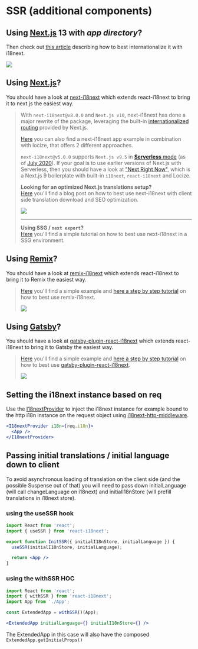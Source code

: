 # SSR (additional components)

## Using [Next.js](https://nextjs.org/) 13 with _app directory_?

Then check out [this article](https://locize.com/blog/next-app-dir-i18n/) describing how to best internationalize it with i18next.

[![](../.gitbook/assets/next-13-app-dir-i18n.jpg)](https://locize.com/blog/next-app-dir-i18n/)

## Using [Next.js](https://nextjs.org/)?

You should have a look at [next-i18next](https://github.com/i18next/next-i18next) which extends react-i18next to bring it to next.js the easiest way.

> With `next-i18next@v8.0.0` and `Next.js v10`, next-i18next has done a major rewrite of the package, leveraging the built-in [internationalized routing](https://nextjs.org/docs/advanced-features/i18n-routing) provided by Next.js.
>
> [Here](https://github.com/locize/next-i18next-locize) you can also find a next-i18next app example in combination with locize, that offers 2 different approaches.
>
> `next-i18next@v5.0.0` supports `Next.js v9.5` in [**Serverless** mode](https://nextjs.org/blog/next-8#serverless-nextjs) (as of [July 2020](https://github.com/isaachinman/next-i18next/issues/274#issuecomment-664616304)). If your goal is to use earlier versions of Next.js with Serverless, then you should have a look at ["Next Right Now"](https://github.com/UnlyEd/next-right-now), which is a Next.js 9 boilerplate with built-in `i18next`, `react-i18next` and Locize.
>
> **Looking for an optimized Next.js translations setup?**\
> [Here](https://locize.com/blog/next-i18next/) you'll find a blog post on how to best use next-i18next with client side translation download and SEO optimization.
>
> [![](../.gitbook/assets/next-i18next.jpg)](https://locize.com/blog/next-i18next/)
>
> ***
>
> **Using SSG / `next export`?**\
> [Here](https://locize.com/blog/next-i18n-static/) you'll find a simple tutorial on how to best use next-i18next in a SSG environment.\
> [<img src="../.gitbook/assets/next-ssg.jpeg" alt="" data-size="original">](https://locize.com/blog/next-i18n-static/)

## Using [Remix](https://remix.run)?

You should have a look at [remix-i18next](https://github.com/sergiodxa/remix-i18next) which extends react-i18next to bring it to Remix the easiest way.

> [Here](https://github.com/locize/locize-remix-i18next-example) you'll find a simple example and [here a step by step tutorial](https://locize.com/blog/remix-i18n/) on how to best use remix-i18next.
>
> [![](../.gitbook/assets/remix-localization.jpg)](https://locize.com/blog/remix-i18n/)

## Using [Gatsby](https://www.gatsbyjs.com/)?

You should have a look at [gatsby-plugin-react-i18next](https://github.com/microapps/gatsby-plugin-react-i18next) which extends react-i18next to bring it to Gatsby the easiest way.

> [Here](https://github.com/locize/locize-gatsby-example) you'll find a simple example and [here a step by step tutorial](https://locize.com/blog/gatsby-i18n/) on how to best use [gatsby-plugin-react-i18next](https://github.com/microapps/gatsby-plugin-react-i18next).
>
> [![](../.gitbook/assets/gatsby-i18next.jpg)](https://locize.com/blog/gatsby-i18n/)

## Setting the i18next instance based on req

Use the [I18nextProvider](i18nextprovider.md) to inject the i18next instance for example bound to the http i18n instance on the request object using [i18next-http-middleware](https://github.com/i18next/i18next-http-middleware).

```jsx
<I18nextProvider i18n={req.i18n}>
  <App />
</I18nextProvider>
```

## Passing initial translations / initial language down to client

To avoid asynchronous loading of translation on the client side (and the possible Suspense out of that) you will need to pass down initialLanguage (will call changeLanguage on i18next) and initialI18nStore (will prefill translations in i18next store).

### using the useSSR hook

```jsx
import React from 'react';
import { useSSR } from 'react-i18next';

export function InitSSR({ initialI18nStore, initialLanguage }) {
  useSSR(initialI18nStore, initialLanguage);

  return <App />
}
```

### using the withSSR HOC

```jsx
import React from 'react';
import { withSSR } from 'react-i18next';
import App from './App';

const ExtendedApp = withSSR()(App);

<ExtendedApp initialLanguage={} initialI18nStore={} />
```

The ExtendedApp in this case will also have the composed `ExtendedApp.getInitialProps()`

